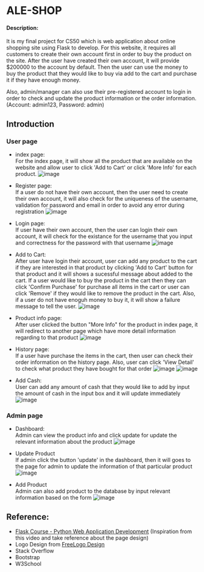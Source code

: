 # ALE-SHOP

#### Description:
It is my final project for CS50 which is web application about online shopping site using Flask to develop. For this website, it requires all customers to create their own account first in order to buy the product on the site. After the user have created their own account, it will provide $200000 to the account by default. Then the user can use the money to buy the product that they would like to buy via add to the cart and purchase it if they have enough money.

Also, admin/manager can also use their pre-registered account to login in order to check and update the product information or the order information. (Account: admin123, Password: admin)

## Introduction

### User page
- index page: <br>
For the index page, it will show all the product that are available on the website and allow user to click 'Add to Cart' or click 'More Info' for each product.
![image](https://user-images.githubusercontent.com/78290169/169677981-bf16a426-ea98-4e54-88e1-19aad7f08d48.png)

- Register page: <br>
If a user do not have their own account, then the user need to create their own account, it will also check for the uniqueness of the username, validation for password and email in order to avoid any error during registration
![image](https://user-images.githubusercontent.com/78290169/169677986-d5eb2522-fd47-4ece-a73a-c27393f7e34c.png)

- Login page: <br>
If user have their own account, then the user can login their own account, it will check for the existance for the username that you input and correctness for the password with that username
![image](https://user-images.githubusercontent.com/78290169/169677993-e99b877f-c5b2-4aed-afe9-7f2f8fc5a291.png)

- Add to Cart: <br>
After user have login their account, user can add any product to the cart if they are interested in that product by clicking 'Add to Cart' button for that product and it will shows a sucessful message about added to the cart. If a user would like to buy the product in the cart then they can click 'Confirm Purchase' for purchase all items in the cart or user can click 'Remove' if they would like to remove the product in the cart.  Also, if a user do not have enoguh money to buy it, it will show a failure message to tell the user.
![image](https://user-images.githubusercontent.com/78290169/168472507-abe453cc-4cf6-47d1-ac5d-09e64d5da6d1.png)

- Product info page: <br>
After user clicked the button "More Info" for the product in index page, it will redirect to another page which have more detail information regarding to that product
![image](https://user-images.githubusercontent.com/78290169/169678056-cdb8eba8-d1e4-4e0e-8e76-6dd57f874fd2.png)


- History page: <br>
If a user have purchase the items in the cart, then user can check their order information on the history page. Also, user can click 'View Detail' to check what product they have bought for that order
![image](https://user-images.githubusercontent.com/78290169/168472515-0cb5f30d-5f53-43f5-acfd-ca87c3cb3337.png)
![image](https://user-images.githubusercontent.com/78290169/168472526-00ad621a-c9a0-4701-8b0a-ba1c7b6d1fee.png)

- Add Cash: <br>
User can add any amount of cash that they would like to add by input the amount of cash in the input box and it will update immediately
![image](https://user-images.githubusercontent.com/78290169/168472532-e0901053-e2a6-41c1-87c4-5c86fbccf9cd.png)

### Admin page
- Dashboard: <br>
Admin can view the product info and click update for update the relevant information about the product
![image](https://user-images.githubusercontent.com/78290169/168472544-42831b7f-4ba8-4625-8274-f2144a49c181.png)

- Update Product <br>
If admin click the button 'update' in the dashboard, then it will goes to the page for admin to update the information of that particular product
![image](https://user-images.githubusercontent.com/78290169/168472552-5642ca0b-1291-4109-9eac-366dcf5755b5.png)

- Add Product <br>
Admin can also add product to the database by input relevant information based on the form 
![image](https://user-images.githubusercontent.com/78290169/168472575-ddf7cdc2-ce4e-4f18-8e73-3d1a8106c9bc.png)

## Reference:
- <a href="https://youtu.be/Qr4QMBUPxWo">Flask Course - Python Web Application Development</a> (Inspiration from this video and take reference about the page design)
- Logo Design from <a href="https://www.freelogodesign.org/">FreeLogo Design</a>
- Stack Overflow
- Bootstrap
- W3School
